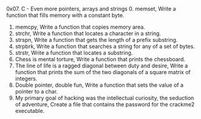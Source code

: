 0x07. C - Even more pointers, arrays and strings
0. memset, Write a function that fills memory with a constant byte.
1. memcpy, Write a function that copies memory area.
2. strchr, Write a function that locates a character in a string.
3. strspn, Write a function that gets the length of a prefix substring.
4. strpbrk, Write a function that searches a string for any of a set of bytes.
5. strstr, Write a function that locates a substring.
6. Chess is mental torture, Write a function that prints the chessboard.
7. The line of life is a ragged diagonal between duty and desire, Write a function that prints the sum of the two diagonals of a square matrix of integers.
8. Double pointer, double fun, Write a function that sets the value of a pointer to a char.
9. My primary goal of hacking was the intellectual curiosity, the seduction of adventure, Create a file that contains the password for the crackme2 executable.
